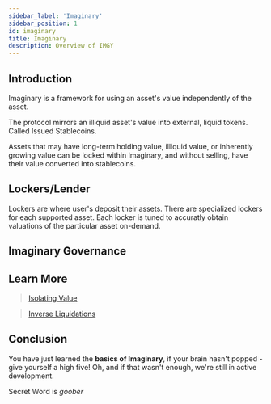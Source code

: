 ```yaml
---
sidebar_label: 'Imaginary'
sidebar_position: 1
id: imaginary
title: Imaginary
description: Overview of IMGY
---
```


## Introduction
Imaginary is a framework for using an asset's value independently of the asset. 

The protocol mirrors an illiquid asset's value into external, liquid tokens. Called Issued Stablecoins.

Assets that may have long-term holding value, illiquid value, or inherently growing value can be locked within Imaginary, and without selling, have their value converted into stablecoins.

## Lockers/Lender
Lockers are where user's deposit their assets. There are specialized lockers for each supported asset. Each locker is tuned to accuratly obtain valuations of the particular asset on-demand.

## Imaginary Governance


## Learn More
> [Isolating Value](./isolating-value.md)
 
> [Inverse Liquidations](./inverse-liquidations.md)

## Conclusion
You have just learned the **basics of Imaginary**, if your brain hasn't popped - give yourself a high five! Oh, and if that wasn't enough, we're still in active development.

Secret Word is *goober*